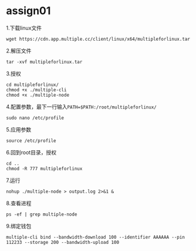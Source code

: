 # assign01

1.下载linux文件

```
wget https://cdn.app.multiple.cc/client/linux/x64/multipleforlinux.tar
```

2.解压文件

```
tar -xvf multipleforlinux.tar
```

3.授权

```
cd multipleforlinux/
chmod +x ./multiple-cli
chmod +x ./multiple-node
```

4.配置参数，最下一行输入`PATH=$PATH:/root/multipleforlinux/`

```
sudo nano /etc/profile
```

5.应用参数

```
source /etc/profile
```

6.回到root目录，授权

```
cd ..
chmod -R 777 multipleforlinux
```

7.运行

```
nohup ./multiple-node > output.log 2>&1 &
```

8.查看进程

```
ps -ef | grep multiple-node
```

9.绑定钱包

```
multiple-cli bind --bandwidth-download 100 --identifier AAAAAA --pin 112233 --storage 200 --bandwidth-upload 100
```
